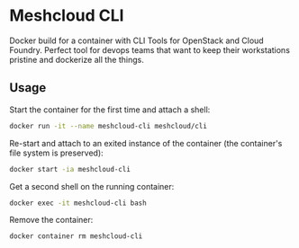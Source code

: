 # Meshcloud CLI

Docker build for a container with CLI Tools for OpenStack and Cloud Foundry.
Perfect tool for devops teams that want to keep their workstations pristine and dockerize all the things.

## Usage

Start the container for the first time and attach a shell:
```bash
docker run -it --name meshcloud-cli meshcloud/cli
```

Re-start and attach to an exited instance of the container (the container's file system is preserved):
```bash
docker start -ia meshcloud-cli
```

Get a second shell on the running container:
```bash
docker exec -it meshcloud-cli bash
```

Remove the container:
```bash
docker container rm meshcloud-cli
```



